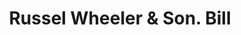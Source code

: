 ---
doi: 10.7916/D8T73VH3
date_other: '1890'
date_other_textual: 1890-1899
form: printed ephemera
genre:
- Invoices
name:
- Russel Wheeler & Son
object_in_context_url: https://biggert.cul.columbia.edu/items/view/ave_biggert_01225
subject_hierarchical_geographic:
- Utica, New York, United States
subject_name:
- Russel Wheeler & Son
title: Russel Wheeler & Son. Bill
sort_title: Russel Wheeler & Son. Bill
call_number: ave_biggert_01225
coordinates:
- 43.094722222222224,-75.27583333333334
pid: ave_biggert_01225
identifiers: ave_biggert_01225
canvas_id: ldpd:396488
permalink: "/items/ave_biggert_01225/"
layout: iiif-image-page
---